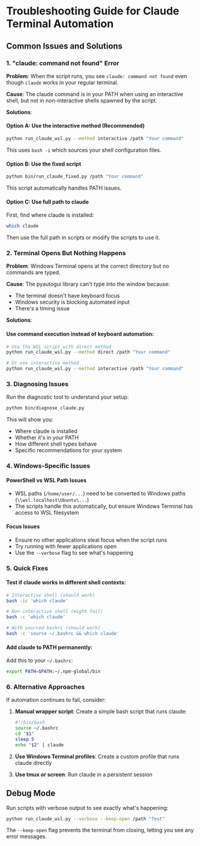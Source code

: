 # Troubleshooting Guide for Claude Terminal Automation

## Common Issues and Solutions

### 1. "claude: command not found" Error

**Problem**: When the script runs, you see `claude: command not found` even though `claude` works in your regular terminal.

**Cause**: The claude command is in your PATH when using an interactive shell, but not in non-interactive shells spawned by the script.

**Solutions**:

#### Option A: Use the interactive method (Recommended)
```bash
python run_claude_wsl.py --method interactive /path "Your command"
```
This uses `bash -i` which sources your shell configuration files.

#### Option B: Use the fixed script
```bash
python bin/run_claude_fixed.py /path "Your command"
```
This script automatically handles PATH issues.

#### Option C: Use full path to claude
First, find where claude is installed:
```bash
which claude
```
Then use the full path in scripts or modify the scripts to use it.

### 2. Terminal Opens But Nothing Happens

**Problem**: Windows Terminal opens at the correct directory but no commands are typed.

**Cause**: The pyautogui library can't type into the window because:
- The terminal doesn't have keyboard focus
- Windows security is blocking automated input
- There's a timing issue

**Solutions**:

#### Use command execution instead of keyboard automation:
```bash
# Use the WSL script with direct method
python run_claude_wsl.py --method direct /path "Your command"

# Or use interactive method
python run_claude_wsl.py --method interactive /path "Your command"
```

### 3. Diagnosing Issues

Run the diagnostic tool to understand your setup:
```bash
python bin/diagnose_claude.py
```

This will show you:
- Where claude is installed
- Whether it's in your PATH
- How different shell types behave
- Specific recommendations for your system

### 4. Windows-Specific Issues

#### PowerShell vs WSL Path Issues
- WSL paths (`/home/user/...`) need to be converted to Windows paths (`\\wsl.localhost\Ubuntu\...`)
- The scripts handle this automatically, but ensure Windows Terminal has access to WSL filesystem

#### Focus Issues
- Ensure no other applications steal focus when the script runs
- Try running with fewer applications open
- Use the `--verbose` flag to see what's happening

### 5. Quick Fixes

#### Test if claude works in different shell contexts:
```bash
# Interactive shell (should work)
bash -ic 'which claude'

# Non-interactive shell (might fail)
bash -c 'which claude'

# With sourced bashrc (should work)
bash -c 'source ~/.bashrc && which claude'
```

#### Add claude to PATH permanently:
Add this to your `~/.bashrc`:
```bash
export PATH=$PATH:~/.npm-global/bin
```

### 6. Alternative Approaches

If automation continues to fail, consider:

1. **Manual wrapper script**: Create a simple bash script that runs claude:
   ```bash
   #!/bin/bash
   source ~/.bashrc
   cd "$1"
   sleep 5
   echo "$2" | claude
   ```

2. **Use Windows Terminal profiles**: Create a custom profile that runs claude directly

3. **Use tmux or screen**: Run claude in a persistent session

## Debug Mode

Run scripts with verbose output to see exactly what's happening:
```bash
python run_claude_wsl.py --verbose --keep-open /path "Test"
```

The `--keep-open` flag prevents the terminal from closing, letting you see any error messages.